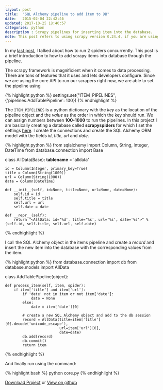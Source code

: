 ```yaml
---
layout: post
title:  "SQL Alchemy pipeline to add item to DB"
date:   2015-02-04 22:42:46
updated: 2017-10-25 18:40:57
categories: python
description : Scrapy pipelines for inserting item into the database.
note: This post refers to using scrapy version 0.24.4, if you are using a different version of scrapy then refer <a href="http://scrapy.readthedocs.org">scrapy docs</a> for more info.
---
```

In my [last post](http://kirankoduru.github.io/python/multiple-scrapy-spiders.html), I talked about how to run 2 spiders concurrently. This post is a brief introduction to how to add scrapy items into database through the pipeline.

The scrapy framework is magnificient when it comes to data processing. There are tons of features that it uses and lets developers configure. Since we are using the core API to run our scrapers right now, we are able to set the pipeline using

{% highlight python %}
settings.set("ITEM_PIPELINES", {'pipelines.AddTablePipeline': 100})
{% endhighlight %}

The `ITEM_PIPELINES` is a python dictionary with the _key_ as the location of the pipeline object and the _value_ as the order in which the key should run. We can assign numbers between __100-1000__ to run the pipelines. In this project I am basically creating a database called __scrapyspiders__ for which I set the settings [here](https://github.com/kirankoduru/scrapy-programmatically/blob/master/database/connection.py#L6-L9). I create the connections and create the SQL Alchemy ORM model with the fields _id_, _title_, _url_ and _date_.

{% highlight python %}
from sqlalchemy import Column, String, Integer, DateTime
from database.connection import Base

class AllData(Base):
    __tablename__ = 'alldata'

    id = Column(Integer, primary_key=True)
    title = Column(String(1000))
    url = Column(String(1000))
    date = Column(DateTime)

    def __init__(self, id=None, title=None, url=None, date=None):
        self.id = id
        self.title = title
        self.url = url
        self.date = date

    def __repr__(self):
        return "<AllData: id='%d', title='%s', url='%s', date='%s'>" % (self.id, self.title, self.url, self.date)
{% endhighlight %}

I call the SQL Alchemy object in the items pipeline and create a _record_ and insert the new item into the database with the corresponding values from the item.

{% highlight python %}
from database.connection import db
from database.models import AllData

class AddTablePipeline(object):

    def process_item(self, item, spider):
        if item['title'] and item['url']:
            if 'date' not in item or not item['date']:
                date = None
            else:
                date = item['date'][0]

            # create a new SQL Alchemy object and add to the db session
            record = AllData(title=item['title'][0].decode('unicode_escape'),
                             url=item['url'][0],
                             date=date)
            db.add(record)
            db.commit()
            return item

{% endhighlight %}

And finally run using the command:

{% highlight bash %}
python core.py
{% endhighlight %}

[Download Project](https://github.com/kirankoduru/scrapy-programmatically/archive/0b20f674da3e263c134dff34171aa63d26fd5868.zip) or [View on github](https://github.com/kirankoduru/scrapy-programmatically/archive/0b20f674da3e263c134dff34171aa63d26fd5868)
